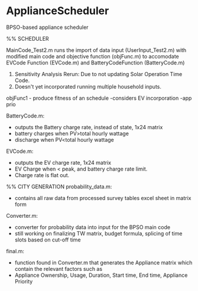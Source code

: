 # ApplianceScheduler
BPSO-based appliance scheduler

%% SCHEDULER

MainCode_Test2.m runs the import of data input (UserInput_Test2.m) with modified main code and objective function (objFunc.m) to accomodate EVCode Function (EVCode.m) and BatteryCodeFunction (BatteryCode.m)

1. Sensitivity Analysis Rerun: Due to not updating Solar Operation Time Code.
2. Doesn't yet incorporated running multiple household inputs. 

objFunc1 - produce fitness of an schedule
  -considers EV incorporation
  -app prio

BatteryCode.m:
- outputs the Battery charge rate, instead of state, 1x24 matrix
- battery charges when PV>total hourly wattage
- discharge when PV<total hourly wattage 

EVCode.m:
- outputs the EV charge rate, 1x24 matrix
- EV Charge when < peak, and battery charge rate limit.
- Charge rate is flat out.

%% CITY GENERATION
probability_data.m:
- contains all raw data from processed survey tables excel sheet in matrix form

Converter.m:
- converter for probability data into input for the BPSO main code
- still working on finalizing TW matrix, budget formula, splicing of time slots based on cut-off time

final.m:
- function found in Converter.m that generates the Appliance matrix which contain the relevant factors such as
- Appliance Ownership, Usage, Duration, Start time, End time, Appliance Priority
